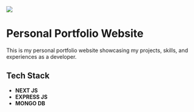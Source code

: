 <image src="landing.png"/>

# Personal Portfolio Website

This is my personal portfolio website showcasing my projects, skills, and experiences as a developer.

## Tech Stack

- **NEXT JS**
- **EXPRESS JS**
- **MONGO DB**
